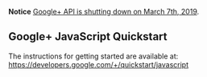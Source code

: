 **Notice** [Google+ API is shutting down on March 7th, 2019](https://developers.google.com/+/api-shutdown).

## Google+ JavaScript Quickstart

The instructions for getting started are available at:
https://developers.google.com/+/quickstart/javascript

